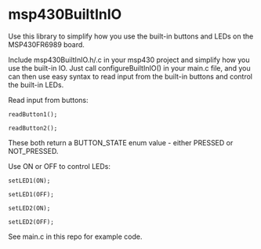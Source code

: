 # msp430BuiltInIO
Use this library to simplify how you use the built-in buttons and LEDs on the MSP430FR6989 board. 


Include msp430BuiltInIO.h/.c in your msp430 project and simplify how you use the built-in IO.
Just call configureBuiltInIO() in your main.c file, and you can then use easy syntax to read input from the built-in buttons and
control the built-in LEDs.

Read input from buttons:

```
readButton1();
```
```
readButton2();
```
These both return a BUTTON_STATE enum value - either PRESSED or NOT_PRESSED.

Use ON or OFF to control LEDs: 

```
setLED1(ON);
```
```
setLED1(OFF);
```
```
setLED2(ON);
```
```
setLED2(OFF);
```

See main.c in this repo for example code.
